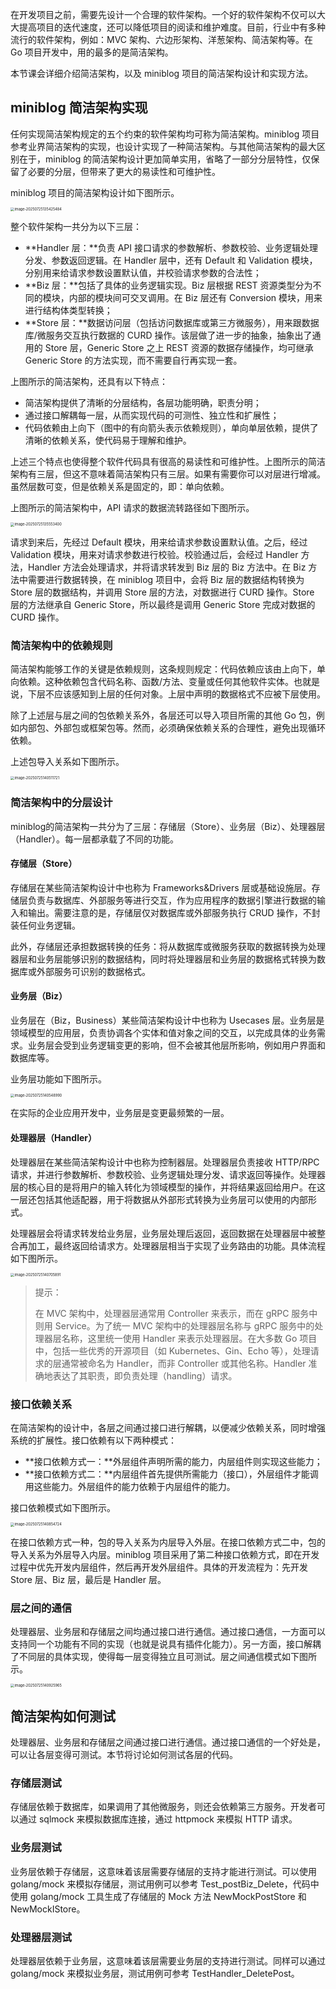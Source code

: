 在开发项目之前，需要先设计一个合理的软件架构。一个好的软件架构不仅可以大大提高项目的迭代速度，还可以降低项目的阅读和维护难度。目前，行业中有多种流行的软件架构，例如：MVC 架构、六边形架构、洋葱架构、简洁架构等。在 Go 项目开发中，用的最多的是简洁架构。

本节课会详细介绍简洁架构，以及 miniblog 项目的简洁架构设计和实现方法。

## miniblog 简洁架构实现

任何实现简洁架构规定的五个约束的软件架构均可称为简洁架构。miniblog 项目参考业界简洁架构的实现，也设计实现了一种简洁架构。与其他简洁架构的最大区别在于，miniblog 的简洁架构设计更加简单实用，省略了一部分分层特性，仅保留了必要的分层，但带来了更大的易读性和可维护性。

miniblog 项目的简洁架构设计如下图所示。

<img src="image/image-20250725135425484.png" alt="image-20250725135425484" style="zoom:40%;" />

整个软件架构一共分为以下三层：

- **Handler 层：**负责 API 接口请求的参数解析、参数校验、业务逻辑处理分发、参数返回逻辑。在 Handler 层中，还有 Default 和 Validation 模块，分别用来给请求参数设置默认值，并校验请求参数的合法性；
- **Biz 层：**包括了具体的业务逻辑实现。Biz 层根据 REST 资源类型分为不同的模块，内部的模块间可交叉调用。在 Biz 层还有 Conversion 模块，用来进行结构体类型转换；
- **Store 层：**数据访问层（包括访问数据库或第三方微服务），用来跟数据库/微服务交互执行数据的 CURD 操作。该层做了进一步的抽象，抽象出了通用的 Store 层，Generic Store 之上 REST 资源的数据存储操作，均可继承 Generic Store 的方法实现，而不需要自行再实现一套。

上图所示的简洁架构，还具有以下特点：

- 简洁架构提供了清晰的分层结构，各层功能明确，职责分明；
- 通过接口解耦每一层，从而实现代码的可测性、独立性和扩展性；
- 代码依赖由上向下（图中的有向箭头表示依赖规则），单向单层依赖，提供了清晰的依赖关系，使代码易于理解和维护。

上述三个特点也使得整个软件代码具有很高的易读性和可维护性。上图所示的简洁架构有三层，但这不意味着简洁架构只有三层。如果有需要你可以对层进行增减。虽然层数可变，但是依赖关系是固定的，即：单向依赖。

上图所示的简洁架构中，API 请求的数据流转路径如下图所示。

<img src="image/image-20250725135553400.png" alt="image-20250725135553400" style="zoom:40%;" />

请求到来后，先经过 Default 模块，用来给请求参数设置默认值。之后，经过 Validation 模块，用来对请求参数进行校验。校验通过后，会经过 Handler 方法，Handler 方法会处理请求，并将请求转发到 Biz 层的 Biz 方法中。在 Biz 方法中需要进行数据转换，在 miniblog 项目中，会将 Biz 层的数据结构转换为 Store 层的数据结构，并调用 Store 层的方法，对数据进行 CURD 操作。Store 层的方法继承自 Generic Store，所以最终是调用 Generic Store 完成对数据的 CURD 操作。

### 简洁架构中的依赖规则

简洁架构能够工作的关键是依赖规则，这条规则规定：代码依赖应该由上向下，单向依赖。这种依赖包含代码名称、函数/方法、变量或任何其他软件实体。也就是说，下层不应该感知到上层的任何对象。上层中声明的数据格式不应被下层使用。

除了上述层与层之间的包依赖关系外，各层还可以导入项目所需的其他 Go 包，例如内部包、外部包或框架包等。然而，必须确保依赖关系的合理性，避免出现循环依赖。

上述包导入关系如下图所示。

<img src="image/image-20250725140511721.png" alt="image-20250725140511721" style="zoom:40%;" />

### 简洁架构中的分层设计

miniblog的简洁架构一共分为了三层：存储层（Store）、业务层（Biz）、处理器层（Handler）。每一层都承载了不同的功能。

#### 存储层（Store）

存储层在某些简洁架构设计中也称为 Frameworks&Drivers 层或基础设施层。存储层负责与数据库、外部服务等进行交互，作为应用程序的数据引擎进行数据的输入和输出。需要注意的是，存储层仅对数据库或外部服务执行 CRUD 操作，不封装任何业务逻辑。

此外，存储层还承担数据转换的任务：将从数据库或微服务获取的数据转换为处理器层和业务层能够识别的数据结构，同时将处理器层和业务层的数据格式转换为数据库或外部服务可识别的数据格式。

#### 业务层（Biz）

业务层在（Biz，Business）某些简洁架构设计中也称为 Usecases 层。业务层是领域模型的应用层，负责协调各个实体和值对象之间的交互，以完成具体的业务需求。业务层会受到业务逻辑变更的影响，但不会被其他层所影响，例如用户界面和数据库等。

业务层功能如下图所示。

<img src="image/image-20250725140548990.png" alt="image-20250725140548990" style="zoom:40%;" />

在实际的企业应用开发中，业务层是变更最频繁的一层。

#### 处理器层（Handler）

处理器层在某些简洁架构设计中也称为控制器层。处理器层负责接收 HTTP/RPC 请求，并进行参数解析、参数校验、业务逻辑处理分发、请求返回等操作。处理器层的核心目的是将用户的输入转化为领域模型的操作，并将结果返回给用户。在这一层还包括其他适配器，用于将数据从外部形式转换为业务层可以使用的内部形式。

处理器层会将请求转发给业务层，业务层处理后返回，返回数据在处理器层中被整合再加工，最终返回给请求方。处理器层相当于实现了业务路由的功能。具体流程如下图所示。

<img src="image/image-20250725140705891.png" alt="image-20250725140705891" style="zoom:40%;" />

> 提示：
>
> 在 MVC 架构中，处理器层通常用 Controller 来表示，而在 gRPC 服务中则用 Service。为了统一 MVC 架构中的处理器层名称与 gRPC 服务中的处理器层名称，这里统一使用 Handler 来表示处理器层。在大多数 Go 项目中，包括一些优秀的开源项目（如 Kubernetes、Gin、Echo 等），处理请求的层通常被命名为 Handler，而非 Controller 或其他名称。Handler 准确地表达了其职责，即负责处理（handling）请求。

### 接口依赖关系

在简洁架构的设计中，各层之间通过接口进行解耦，以便减少依赖关系，同时增强系统的扩展性。接口依赖有以下两种模式：

- **接口依赖方式一：**外层组件声明所需的能力，内层组件则实现这些能力；
- **接口依赖方式二：**内层组件首先提供所需能力（接口），外层组件才能调用这些能力。外层组件的能力依赖于内层组件的能力。

接口依赖模式如下图所示。

<img src="image/image-20250725140854724.png" alt="image-20250725140854724" style="zoom:40%;" />

在接口依赖方式一种，包的导入关系为内层导入外层。在接口依赖方式二中，包的导入关系为外层导入内层。miniblog 项目采用了第二种接口依赖方式，即在开发过程中优先开发内层组件，然后再开发外层组件。具体的开发流程为：先开发 Store 层、Biz 层，最后是 Handler 层。

### 层之间的通信

处理器层、业务层和存储层之间均通过接口进行通信。通过接口通信，一方面可以支持同一个功能有不同的实现（也就是说具有插件化能力）。另一方面，接口解耦了不同层的具体实现，使得每一层变得独立且可测试。层之间通信模式如下图所示。

<img src="image/image-20250725140925965.png" alt="image-20250725140925965" style="zoom:40%;" />

## 简洁架构如何测试

处理器层、业务层和存储层之间通过接口进行通信。通过接口通信的一个好处是，可以让各层变得可测试。本节将讨论如何测试各层的代码。

### 存储层测试

存储层依赖于数据库，如果调用了其他微服务，则还会依赖第三方服务。开发者可以通过 sqlmock 来模拟数据库连接，通过 httpmock 来模拟 HTTP 请求。

### 业务层测试

业务层依赖于存储层，这意味着该层需要存储层的支持才能进行测试。可以使用 golang/mock 来模拟存储层，测试用例可以参考 Test_postBiz_Delete，代码中使用 golang/mock 工具生成了存储层的 Mock 方法 NewMockPostStore 和 NewMockIStore。

### 处理器层测试

处理器层依赖于业务层，这意味着该层需要业务层的支持进行测试。同样可以通过 golang/mock 来模拟业务层，测试用例可参考 TestHandler_DeletePost。
